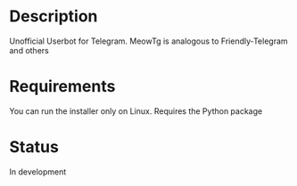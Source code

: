 # Description
Unofficial Userbot for Telegram.
MeowTg is analogous to Friendly-Telegram and others
# Requirements
You can run the installer only on Linux.
Requires the Python package
# Status
In development
